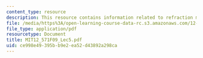 ```yaml
---
content_type: resource
description: This resource contains information related to refraction migration methods.
file: /media/https%3A/open-learning-course-data-rc.s3.amazonaws.com/12-571-near-surface-geophysical-imaging-fall-2009/ce998e49395bb9e2ea52d43892a298ca_MIT12_571F09_Lec5.pdf
file_type: application/pdf
resourcetype: Document
title: MIT12_571F09_Lec5.pdf
uid: ce998e49-395b-b9e2-ea52-d43892a298ca
---
```

